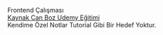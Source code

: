 Frontend Çalışması <br>
[Kaynak Can Boz Udemy Eğitimi](https://www.udemy.com/course/komple-frontend-egitimi) <br>
Kendime Özel Notlar Tutorial Gibi Bir Hedef Yoktur.<br>
<br>
<br>
<br>